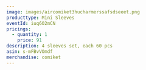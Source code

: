 ```yaml
---
image: images/aircomiket3hucharmerssafsdseeet.png
producttype: Mini Sleeves
eventId: iuq6O2mCN
pricings:
  - quantity: 1
    price: 91
description: 4 sleeves set, each 60 pcs
asin: s-mFBvVOmdf
merchandise: comiket
---
```

